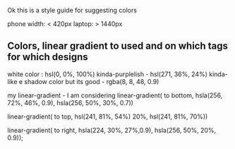 Ok this is a style guide for suggesting colors



phone width: < 420px
laptop:  > 1440px


## Colors, linear gradient to used and on which tags for which designs
white  color : hsl(0, 0%, 100%)
kinda-purplelish - hsl(271, 36%, 24%)
kinda-like e shadow color but its good - rgba(8, 8, 48, 0.9)


my linear-gradient - I am considering 
linear-gradient(
        to bottom,
        hsla(256, 72%, 46%, 0.9), 
        hsla(256, 50%, 30%, 0.7))


linear-gradient(
        to top,
        hsl(241, 81%, 54%) 20%,
        hsl(241, 81%, 70%))


linear-gradient(
        to right, 
        hsla(224, 30%, 27%,0.9), 
        hsla(256, 50%, 20%, 0.9));






















